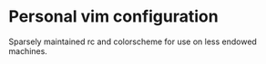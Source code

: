 # Personal vim configuration
Sparsely maintained rc and colorscheme for use on less endowed machines.